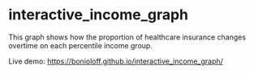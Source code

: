 # interactive_income_graph
This graph shows how the proportion of healthcare insurance changes overtime on each percentile income group.

Live demo: https://bonioloff.github.io/interactive_income_graph/
